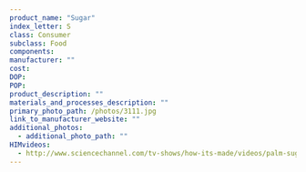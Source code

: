 ```yaml
---
product_name: "Sugar"
index_letter: S
class: Consumer
subclass: Food
components:
manufacturer: ""
cost: 
DOP: 
POP: 
product_description: ""
materials_and_processes_description: ""
primary_photo_path: /photos/3111.jpg
link_to_manufacturer_website: ""
additional_photos:
  - additional_photo_path: ""
HIMvideos:
  - http://www.sciencechannel.com/tv-shows/how-its-made/videos/palm-sugar/
---
```

